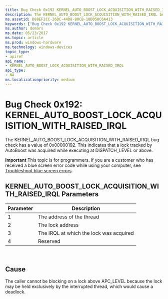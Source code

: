 ```yaml
---
title: Bug Check 0x192 KERNEL_AUTO_BOOST_LOCK_ACQUISITION_WITH_RAISED_IRQL
description: The KERNEL_AUTO_BOOST_LOCK_ACQUISITION_WITH_RAISED_IRQL bug check indicates that a lock tracked by AutoBoost was acquired while executing at DISPATCH_LEVEL or above.
ms.assetid: D88EF2CC-26DC-44D8-80CB-18D058C6A413
keywords: ["Bug Check 0x192 KERNEL_AUTO_BOOST_LOCK_ACQUISITION_WITH_RAISED_IRQL", "KERNEL_AUTO_BOOST_LOCK_ACQUISITION_WITH_RAISED_IRQL"]
ms.author: domars
ms.date: 05/23/2017
ms.topic: article
ms.prod: windows-hardware
ms.technology: windows-devices
topic_type:
- apiref
api_name:
- KERNEL_AUTO_BOOST_LOCK_ACQUISITION_WITH_RAISED_IRQL
api_type:
- NA
ms.localizationpriority: medium
---
```


# Bug Check 0x192: KERNEL\_AUTO\_BOOST\_LOCK\_ACQUISITION\_WITH\_RAISED\_IRQL


The KERNEL\_AUTO\_BOOST\_LOCK\_ACQUISITION\_WITH\_RAISED\_IRQL bug check has a value of 0x00000192. This indicates that a lock tracked by AutoBoost was acquired while executing at DISPATCH\_LEVEL or above.

**Important** This topic is for programmers. If you are a customer who has received a blue screen error code while using your computer, see [Troubleshoot blue screen errors](http://windows.microsoft.com/windows-10/troubleshoot-blue-screen-errors).

## KERNEL\_AUTO\_BOOST\_LOCK\_ACQUISITION\_WITH\_RAISED\_IRQL Parameters


| Parameter | Description                             |
|-----------|-----------------------------------------|
| 1         | The address of the thread               |
| 2         | The lock address                        |
| 3         | The IRQL at which the lock was acquired |
| 4         | Reserved                                |

 

Cause
-----

The caller cannot be blocking on a lock above APC\_LEVEL because the lock may be held exclusively by the interrupted thread, which would cause a deadlock.

 

 




